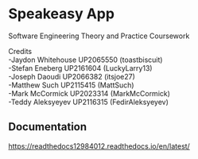 # Speakeasy App
Software Engineering Theory and Practice Coursework

Credits <br />
-Jaydon Whitehouse UP2065550 (toastbiscuit) <br />
-Stefan Eneberg UP2161604 (LuckyLarry13) <br />
-Joseph Daoudi UP2066382 (itsjoe27) <br />
-Matthew Such UP2115415 (MattSuch) <br />
-Mark McCormick UP2023314 (MarkMcCormick) <br />
-Teddy Aleksyeyev UP2116315 (FedirAleksyeyev) <br />

## Documentation <br />
https://readthedocs12984012.readthedocs.io/en/latest/
